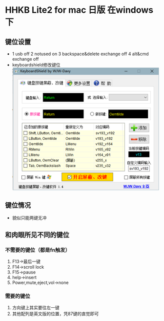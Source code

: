 # HHKB Lite2 for mac 日版 在windows下
## 键位设置
* 1 usb off 2 notused on 3 backspace&delete exchange off 4 alt&cmd exchange off
* keyboardshield修改键位
![hhkb4mac.jp.keysetting4windows10](https://github.com/RayXu14/Tools/blob/master/img/hhkb4mac.jp.keysetting4windows10.PNG)


## 键位情况
* 貌似只能两键无冲

## 和肉眼所见不同的键位
### 不需要的键位（都是fn触发）
1. F13->最后一键
2. F14->scroll lock
3. F15->pause
4. help->insert
5. Power,mute,eject,vol->none

### 需要的键位
1. 方向键上其实要往左一键
2. 其他配列是英文版的位置，凭87键的直觉即可
